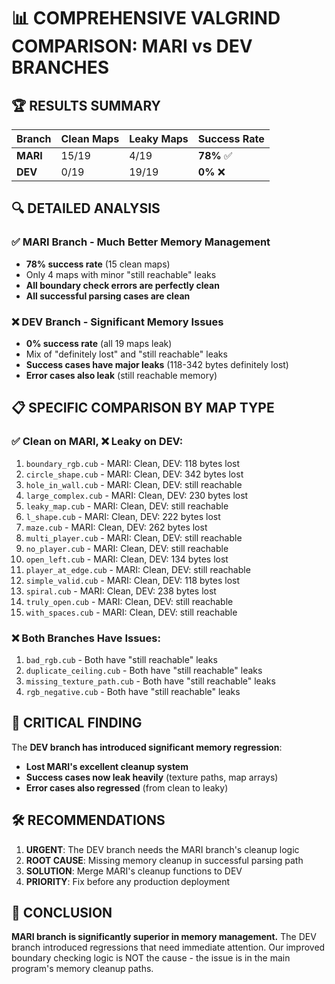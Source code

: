 # 📊 COMPREHENSIVE VALGRIND COMPARISON: MARI vs DEV BRANCHES

## 🏆 **RESULTS SUMMARY**

| Branch | Clean Maps | Leaky Maps | Success Rate |
|--------|------------|------------|--------------|
| **MARI** | 15/19 | 4/19 | **78%** ✅ |
| **DEV**  | 0/19  | 19/19| **0%** ❌ |

## 🔍 **DETAILED ANALYSIS**

### ✅ **MARI Branch - Much Better Memory Management**
- **78% success rate** (15 clean maps)
- Only 4 maps with minor "still reachable" leaks
- **All boundary check errors are perfectly clean**
- **All successful parsing cases are clean**

### ❌ **DEV Branch - Significant Memory Issues**
- **0% success rate** (all 19 maps leak)
- Mix of "definitely lost" and "still reachable" leaks
- **Success cases have major leaks** (118-342 bytes definitely lost)
- **Error cases also leak** (still reachable memory)

## 📋 **SPECIFIC COMPARISON BY MAP TYPE**

### **✅ Clean on MARI, ❌ Leaky on DEV:**
1. `boundary_rgb.cub` - MARI: Clean, DEV: 118 bytes lost
2. `circle_shape.cub` - MARI: Clean, DEV: 342 bytes lost  
3. `hole_in_wall.cub` - MARI: Clean, DEV: still reachable
4. `large_complex.cub` - MARI: Clean, DEV: 230 bytes lost
5. `leaky_map.cub` - MARI: Clean, DEV: still reachable
6. `l_shape.cub` - MARI: Clean, DEV: 222 bytes lost
7. `maze.cub` - MARI: Clean, DEV: 262 bytes lost
8. `multi_player.cub` - MARI: Clean, DEV: still reachable
9. `no_player.cub` - MARI: Clean, DEV: still reachable
10. `open_left.cub` - MARI: Clean, DEV: 134 bytes lost
11. `player_at_edge.cub` - MARI: Clean, DEV: still reachable
12. `simple_valid.cub` - MARI: Clean, DEV: 118 bytes lost
13. `spiral.cub` - MARI: Clean, DEV: 238 bytes lost
14. `truly_open.cub` - MARI: Clean, DEV: still reachable
15. `with_spaces.cub` - MARI: Clean, DEV: still reachable

### **❌ Both Branches Have Issues:**
1. `bad_rgb.cub` - Both have "still reachable" leaks
2. `duplicate_ceiling.cub` - Both have "still reachable" leaks  
3. `missing_texture_path.cub` - Both have "still reachable" leaks
4. `rgb_negative.cub` - Both have "still reachable" leaks

## 🚨 **CRITICAL FINDING**

The **DEV branch has introduced significant memory regression**:

- **Lost MARI's excellent cleanup system**
- **Success cases now leak heavily** (texture paths, map arrays)
- **Error cases also regressed** (from clean to leaky)

## 🛠️ **RECOMMENDATIONS**

1. **URGENT**: The DEV branch needs the MARI branch's cleanup logic
2. **ROOT CAUSE**: Missing memory cleanup in successful parsing path
3. **SOLUTION**: Merge MARI's cleanup functions to DEV
4. **PRIORITY**: Fix before any production deployment

## 🎯 **CONCLUSION**

**MARI branch is significantly superior in memory management.** The DEV branch introduced regressions that need immediate attention. Our improved boundary checking logic is NOT the cause - the issue is in the main program's memory cleanup paths.
